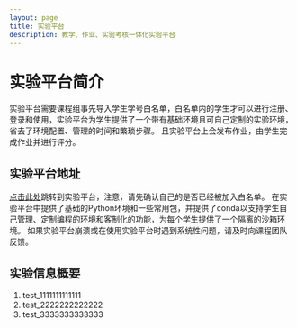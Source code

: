 ```yaml
---
layout: page
title: 实验平台
description: 教学、作业、实验考核一体化实验平台
---
```


# 实验平台简介

实验平台需要课程组事先导入学生学号白名单，白名单内的学生才可以进行注册、登录和使用，实验平台为学生提供了一个带有基础环境且可自己定制的实验环境，省去了环境配置、管理的时间和繁琐步骤。
且实验平台上会发布作业，由学生完成作业并进行评分。

## 实验平台地址
[点击此处](https://c4e6-125-220-159-89.ngrok-free.app/)跳转到实验平台，注意，请先确认自己的是否已经被加入白名单。
在实验平台中提供了基础的Python环境和一些常用包，并提供了conda以支持学生自己管理、定制编程的环境和客制化的功能，为每个学生提供了一个隔离的沙箱环境。
如果实验平台崩溃或在使用实验平台时遇到系统性问题，请及时向课程团队反馈。

## 实验信息概要
1. test_1111111111111
2. test_2222222222222
3. test_3333333333333


